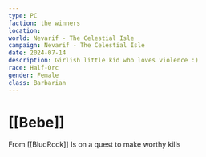 ```yaml
---
type: PC
faction: the winners
location: 
world: Nevarif - The Celestial Isle
campaign: Nevarif - The Celestial Isle
date: 2024-07-14
description: Girlish little kid who loves violence :)
race: Half-Orc
gender: Female
class: Barbarian
---
```

# [[Bebe]]

From [[BludRock]]
Is on a quest to make worthy kills